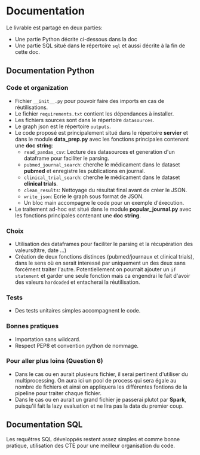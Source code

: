 # Documentation

Le livrable est partagé en deux parties:
* Une partie Python décrite ci-dessous dans la doc
* Une partie SQL situé dans le répertoire `sql` et aussi décrite à la fin de cette doc.

## Documentation Python

### Code et organization
* Fichier `__init__.py` pour pouvoir faire des imports en cas de réutilisations.
* Le fichier `requirements.txt` contient les dépendances à installer.
* Les fichiers sources sont dans le répertoire `datasources`.
* Le graph json est le répertoire `outputs`.
* Le code proposé est principalement situé dans le répertoire **servier** et dans le module **data_prep.py** avec les fonctions principales contenant une **doc string**:
    * `read_pandas_csv`: Lecture des datasources et generation d'un dataframe pour faciliter le parsing.
    * `pubmed_journal_search`: cherche le médicament dans le dataset **pubmed** et enregistre les publications en journal.
    * `clinical_trial_search`: cherche le médicament dans le dataset **clinical trials**.
    * `clean_results`: Nettoyage du résultat final avant de créer le JSON.
    * `write_json`: Ecrie le graph sous format de JSON.
    * Un bloc main accompagne le code pour un exemple d'éxecution.
* Le traitement ad-hoc est situé dans le module **popular_journal.py** avec les fonctions principales contenant une **doc string**.

### Choix
* Utilisation des dataframes pour faciliter le parsing et la récupération des valeurs(titre, date ...)
* Création de deux fonctions distinces (pubmed/journaux et clinical trials), dans le sens où en serait interessé par uniquement un des deux sans forcément traiter l'autre. Potentiellement on pourrait ajouter un `if statement` et garder une seule fonction mais ca engendrai le fait d'avoir des valeurs `hardcoded` et entacherai la réutilisation.


### Tests
* Des tests unitaires simples accompagnent le code.


### Bonnes pratiques
* Importation sans wildcard.
* Respect PEP8 et convention python de nommage.

### Pour aller plus loins (Question 6)
* Dans le cas ou en aurait plusieurs fichier, il serai pertinent d'utiliser du multiprocessing. On aura ici un pool de process qui sera égale au nombre de fichiers et ainsi on appliquera les différentes fontions de la pipeline pour traiter chaque fichier.
* Dans le cas ou en aurait un grand fichier je passerai plutot par **Spark**, puisqu'il fait la lazy evaluation et ne lira pas la data du premier coup.


## Documentation SQL

Les requêtres SQL développés restent assez simples et comme bonne pratique, utilisation des CTE pour une meilleur organisation du code.